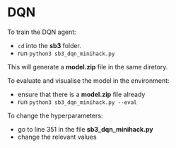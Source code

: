 # DQN

To train the DQN agent:
- `cd` into the **sb3** folder.
- run `python3 sb3_dqn_minihack.py`

This will generate a **model.zip** file in the same diretory.

To evaluate and visualise the model in the environment:
- ensure that there is a **model.zip** file already
- run `python3 sb3_dqn_minihack.py --eval`


To change the hyperparameters:
- go to line 351 in the file **sb3_dqn_minihack.py**
- change the relevant values